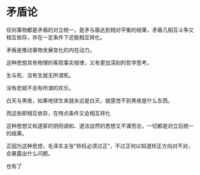 # 矛盾论

任何事物都是矛盾的对立统一，是矛与盾达到相对平衡的结果，矛盾几相互斗争又相互依存，并在一定条件下还能相互转化。

矛盾是推动事物发展变化的内在动力。



这种思想具有物理的客观事实规律，又有更加深刻的哲学思考。

生与死、没有生就无所谓死。

没有悲就不会有所谓的欢乐。

白天与黑夜，如果地球生来就永远是白天，就感觉不到黑夜是什么东西。

而这些即相互依存，在特点条件又会相互转化

这种思想又和道家的阴阳调和、道法自然的思想又不谋而合，一切都是对立后统一的结果。

正因为这种思想，毛泽东主张”矫枉必须过正“，不过正何以知道矫正方向对不对，会暴露出什么问题。

也有了






